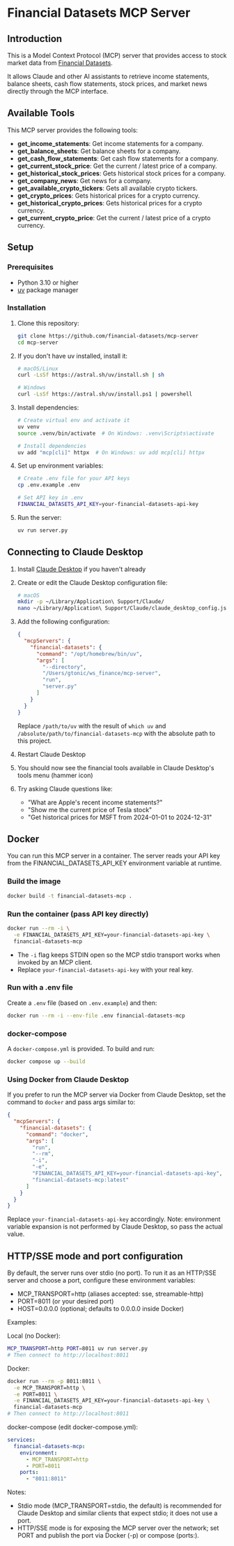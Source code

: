 # Financial Datasets MCP Server

## Introduction

This is a Model Context Protocol (MCP) server that provides access to stock market data from [Financial Datasets](https://www.financialdatasets.ai/). 

It allows Claude and other AI assistants to retrieve income statements, balance sheets, cash flow statements, stock prices, and market news directly through the MCP interface.

## Available Tools

This MCP server provides the following tools:
- **get_income_statements**: Get income statements for a company.
- **get_balance_sheets**: Get balance sheets for a company.
- **get_cash_flow_statements**: Get cash flow statements for a company.
- **get_current_stock_price**: Get the current / latest price of a company.
- **get_historical_stock_prices**: Gets historical stock prices for a company.
- **get_company_news**: Get news for a company.
- **get_available_crypto_tickers**: Gets all available crypto tickers.
- **get_crypto_prices**: Gets historical prices for a crypto currency.
- **get_historical_crypto_prices**: Gets historical prices for a crypto currency.
- **get_current_crypto_price**: Get the current / latest price of a crypto currency.

## Setup

### Prerequisites

- Python 3.10 or higher
- [uv](https://github.com/astral-sh/uv) package manager

### Installation

1. Clone this repository:
   ```bash
   git clone https://github.com/financial-datasets/mcp-server
   cd mcp-server
   ```

2. If you don't have uv installed, install it:
   ```bash
   # macOS/Linux
   curl -LsSf https://astral.sh/uv/install.sh | sh
   
   # Windows
   curl -LsSf https://astral.sh/uv/install.ps1 | powershell
   ```

3. Install dependencies:
   ```bash
   # Create virtual env and activate it
   uv venv
   source .venv/bin/activate  # On Windows: .venv\Scripts\activate
   
   # Install dependencies
   uv add "mcp[cli]" httpx  # On Windows: uv add mcp[cli] httpx

   ```

4. Set up environment variables:
   ```bash
   # Create .env file for your API keys
   cp .env.example .env

   # Set API key in .env
   FINANCIAL_DATASETS_API_KEY=your-financial-datasets-api-key
   ```

5. Run the server:
   ```bash
   uv run server.py
   ```

## Connecting to Claude Desktop

1. Install [Claude Desktop](https://claude.ai/desktop) if you haven't already

2. Create or edit the Claude Desktop configuration file:
   ```bash
   # macOS
   mkdir -p ~/Library/Application\ Support/Claude/
   nano ~/Library/Application\ Support/Claude/claude_desktop_config.json
   ```

3. Add the following configuration:
   ```json
   {
     "mcpServers": {
       "financial-datasets": {
         "command": "/opt/homebrew/bin/uv",
         "args": [
           "--directory",
           "/Users/gtonic/ws_finance/mcp-server",
           "run",
           "server.py"
         ]
       }
     }
   }
   ```
   
   Replace `/path/to/uv` with the result of `which uv` and `/absolute/path/to/financial-datasets-mcp` with the absolute path to this project.

4. Restart Claude Desktop

5. You should now see the financial tools available in Claude Desktop's tools menu (hammer icon)

6. Try asking Claude questions like:
   - "What are Apple's recent income statements?"
   - "Show me the current price of Tesla stock"
   - "Get historical prices for MSFT from 2024-01-01 to 2024-12-31"

## Docker

You can run this MCP server in a container. The server reads your API key from the FINANCIAL_DATASETS_API_KEY environment variable at runtime.

### Build the image
```bash
docker build -t financial-datasets-mcp .
```

### Run the container (pass API key directly)
```bash
docker run --rm -i \
  -e FINANCIAL_DATASETS_API_KEY=your-financial-datasets-api-key \
  financial-datasets-mcp
```

- The `-i` flag keeps STDIN open so the MCP stdio transport works when invoked by an MCP client.
- Replace `your-financial-datasets-api-key` with your real key.

### Run with a .env file
Create a `.env` file (based on `.env.example`) and then:
```bash
docker run --rm -i --env-file .env financial-datasets-mcp
```

### docker-compose
A `docker-compose.yml` is provided. To build and run:
```bash
docker compose up --build
```

### Using Docker from Claude Desktop
If you prefer to run the MCP server via Docker from Claude Desktop, set the command to `docker` and pass args similar to:
```json
{
  "mcpServers": {
    "financial-datasets": {
      "command": "docker",
      "args": [
        "run",
        "--rm",
        "-i",
        "-e",
        "FINANCIAL_DATASETS_API_KEY=your-financial-datasets-api-key",
        "financial-datasets-mcp:latest"
      ]
    }
  }
}
```
Replace `your-financial-datasets-api-key` accordingly. Note: environment variable expansion is not performed by Claude Desktop, so pass the actual value.

## HTTP/SSE mode and port configuration

By default, the server runs over stdio (no port). To run it as an HTTP/SSE server and choose a port, configure these environment variables:
- MCP_TRANSPORT=http (aliases accepted: sse, streamable-http)
- PORT=8011 (or your desired port)
- HOST=0.0.0.0 (optional; defaults to 0.0.0.0 inside Docker)

Examples:

Local (no Docker):
```bash
MCP_TRANSPORT=http PORT=8011 uv run server.py
# Then connect to http://localhost:8011
```

Docker:
```bash
docker run --rm -p 8011:8011 \
  -e MCP_TRANSPORT=http \
  -e PORT=8011 \
  -e FINANCIAL_DATASETS_API_KEY=your-financial-datasets-api-key \
  financial-datasets-mcp
# Then connect to http://localhost:8011
```

docker-compose (edit docker-compose.yml):
```yaml
services:
  financial-datasets-mcp:
    environment:
      - MCP_TRANSPORT=http
      - PORT=8011
    ports:
      - "8011:8011"
```

Notes:
- Stdio mode (MCP_TRANSPORT=stdio, the default) is recommended for Claude Desktop and similar clients that expect stdio; it does not use a port.
- HTTP/SSE mode is for exposing the MCP server over the network; set PORT and publish the port via Docker (-p) or compose (ports:).

